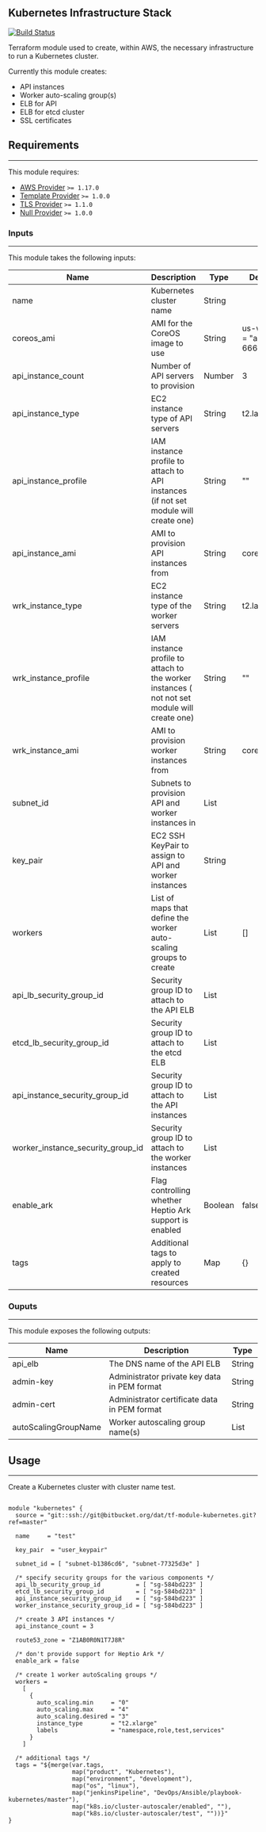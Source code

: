 ## Kubernetes Infrastructure Stack

[![Build Status](http://jenkins.services.dat.internal/buildStatus/icon?job=DevOps/Terraform/Modules/tf-module-kubernetes/master)](http://jenkins.services.dat.internal/job/DevOps/job/Terraform/job/Modules/job/tf-module-kubernetes/)

Terraform module used to create, within AWS, the necessary infrastructure to run a Kubernetes cluster.

Currently this module creates:

   * API instances
   * Worker auto-scaling group(s)
   * ELB for API
   * ELB for etcd cluster
   * SSL certificates

## Requirements
- - - -

This module requires:

   -  [AWS Provider](https://github.com/terraform-providers/terraform-provider-aws) `>= 1.17.0`
   -  [Template Provider](https://github.com/terraform-providers/terraform-provider-template) `>= 1.0.0`
   -  [TLS Provider](https://github.com/terraform-providers/terraform-provider-tls) `>= 1.1.0`
   -  [Null Provider](https://github.com/terraform-providers/terraform-provider-null) `>= 1.0.0`

### Inputs
- - - -

This module takes the following inputs:

  Name          | Description   | Type          | Default
  ------------- | ------------- | ------------- | -------------
  name          | Kubernetes cluster name | String |
  coreos_ami    | AMI for the CoreOS image to use | String | us-west-2 = "ami-6666fe1e"
  api_instance_count | Number of API servers to provision | Number | 3
  api_instance_type  | EC2 instance type of API servers | String | t2.large
  api_instance_profile | IAM instance profile to attach to API instances (if not set module will create one) | String | ""
  api_instance_ami | AMI to provision API instances from | String | coreos_ami
  wrk_instance_type | EC2 instance type of the worker servers | String | t2.large
  wrk_instance_profile | IAM instance profile to attach to the worker instances ( not not set module will create one) | String | ""
  wrk_instance_ami | AMI to provision worker instances from | String | coreos_ami
  subnet_id | Subnets to provision API and worker instances in | List |
  key_pair | EC2 SSH KeyPair to assign to API and worker instances | String |
  workers | List of maps that define the worker auto-scaling groups to create | List | []
  api_lb_security_group_id | Security group ID to attach to the API ELB | List |
  etcd_lb_security_group_id | Security group ID to attach to the etcd ELB | List |
  api_instance_security_group_id | Security group ID to attach to the API instances | List |
  worker_instance_security_group_id | Security group ID to attach to the worker instances | List |
  enable_ark | Flag controlling whether Heptio Ark support is enabled | Boolean | false
  tags | Additional tags to apply to created resources | Map | {}


### Ouputs
- - - -

This module exposes the following outputs:

  Name          | Description   | Type
  ------------- | ------------- | -------------
  api_elb | The DNS name of the API ELB | String
  admin-key | Administrator private key data in PEM format | String
  admin-cert | Administrator certificate data in PEM format | String
  autoScalingGroupName | Worker autoscaling group name(s) | List


## Usage
- - - -

Create a Kubernetes cluster with cluster name test.

```hcl

module "kubernetes" {
  source = "git::ssh://git@bitbucket.org/dat/tf-module-kubernetes.git?ref=master"

  name     = "test"

  key_pair  = "user_keypair"

  subnet_id = [ "subnet-b1386cd6", "subnet-77325d3e" ]

  /* specify security groups for the various components */
  api_lb_security_group_id          = [ "sg-584bd223" ]
  etcd_lb_security_group_id         = [ "sg-584bd223" ]
  api_instance_security_group_id    = [ "sg-584bd223" ]
  worker_instance_security_group_id = [ "sg-584bd223" ]

  /* create 3 API instances */
  api_instance_count = 3

  route53_zone = "Z1AB0R0N1T7J8R"

  /* don't provide support for Heptio Ark */
  enable_ark = false

  /* create 1 worker autoScaling groups */
  workers =
    [
      {
        auto_scaling.min     = "0"
        auto_scaling.max     = "4"
        auto_scaling.desired = "3"
        instance_type        = "t2.xlarge"
        labels               = "namespace,role,test,services"
      }
    ]

  /* additional tags */
  tags = "${merge(var.tags,
                  map("product", "Kubernetes"),
                  map("environment", "development"),
                  map("os", "linux"),
                  map("jenkinsPipeline", "DevOps/Ansible/playbook-kubernetes/master"),
                  map("k8s.io/cluster-autoscaler/enabled", ""),
                  map("k8s.io/cluster-autoscaler/test", ""))}"
}

```
